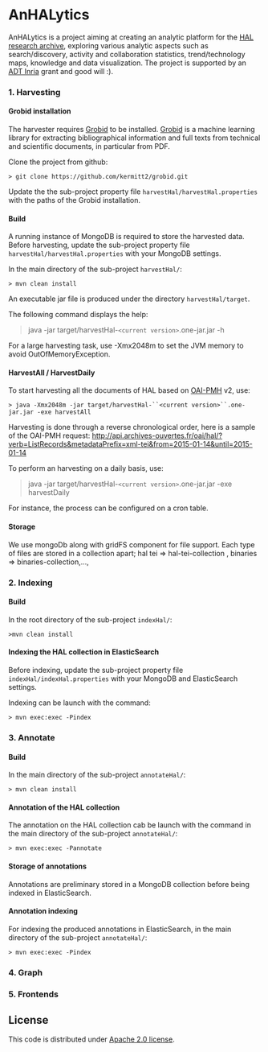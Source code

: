 # AnHALytics

AnHALytics is a project aiming at creating an analytic platform for the [HAL research archive](https://hal.archives-ouvertes.fr), exploring various analytic aspects such as search/discovery, activity and collaboration statistics, trend/technology maps, knowledge and data visualization. The project is supported by an [ADT Inria](http://www.inria.fr/en/research/research-teams/technological-development-at-inria) grant and good will :). 

### 1. Harvesting

#### Grobid installation

The harvester requires [Grobid](https://github.com/grobid/grobid) to be installed. [Grobid](https://github.com/grobid/grobid) is a machine learning library for extracting bibliographical information and full texts from technical and scientific documents, in particular from PDF.

Clone the project from github:
	
	> git clone https://github.com/kermitt2/grobid.git

Update the the sub-project property file ``harvestHal/harvestHal.properties`` with the paths of the Grobid installation.

#### Build

A running instance of MongoDB is required to store the harvested data. Before harvesting, update the sub-project property file ``harvestHal/harvestHal.properties`` with your MongoDB settings. 

In the main directory of the sub-project ``harvestHal/``:

	> mvn clean install

An executable jar file is produced under the directory ``harvestHal/target``.

The following command displays the help:

> java -jar target/harvestHal-``<current version>``.one-jar.jar -h

For a large harvesting task, use -Xmx2048m to set the JVM memory to avoid OutOfMemoryException.


#### HarvestAll / HarvestDaily
To start harvesting all the documents of HAL based on [OAI-PMH](http://www.openarchives.org/pmh) v2, use:

	> java -Xmx2048m -jar target/harvestHal-``<current version>``.one-jar.jar -exe harvestAll

Harvesting is done through a reverse chronological order, here is a sample of the OAI-PMH request:
http://api.archives-ouvertes.fr/oai/hal/?verb=ListRecords&metadataPrefix=xml-tei&from=2015-01-14&until=2015-01-14

To perform an harvesting on a daily basis, use:

> java -jar target/harvestHal-``<current version>``.one-jar.jar -exe harvestDaily

For instance, the process can be configured on a cron table.

#### Storage

We use mongoDb along with gridFS component for file support.
Each type of files are stored in a collection apart; hal tei => hal-tei-collection , binaries => binaries-collection,..., 

<!-- documentation of the collections here -->


### 2. Indexing
#### Build

In the root directory of the sub-project ``indexHal/``:

	>mvn clean install

#### Indexing the HAL collection in ElasticSearch

Before indexing, update the sub-project property file ``indexHal/indexHal.properties`` with your MongoDB and ElasticSearch settings. 

Indexing can be launch with the command: 

	> mvn exec:exec -Pindex

### 3. Annotate
#### Build
In the main directory of the sub-project ``annotateHal/``:

	> mvn clean install

#### Annotation of the HAL collection

The annotation on the HAL collection cab be launch with the command in the main directory of the sub-project ``annotateHal/``:

	> mvn exec:exec -Pannotate

#### Storage of annotations

Annotations are preliminary stored in a MongoDB collection before being indexed in ElasticSearch. 


#### Annotation indexing

For indexing the produced annotations in ElasticSearch, in the main directory of the sub-project ``annotateHal/``:

	> mvn exec:exec -Pindex

### 4. Graph


### 5. Frontends



## License

This code is distributed under [Apache 2.0 license](http://www.apache.org/licenses/LICENSE-2.0). 


